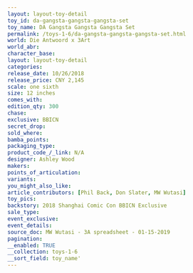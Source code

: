 ```yaml
---
layout: layout-toy-detail 
toy_id: da-gangsta-gangsta-gangsta-set
toy_name: DA Gangsta Gangsta Gangsta Set
permalink: /toys-1-6/da-gangsta-gangsta-gangsta-set.html
world: Die Antwoord x 3Art
world_abr: 
character_base: 
layout: layout-toy-detail
categories: 
release_date: 10/26/2018
release_price: CNY 2,145
scale: one sixth
size: 12 inches
comes_with: 
edition_qty: 300
chase: 
exclusive: BBICN
secret_drop: 
sold_where: 
bamba_points: 
packaging_type: 
product_code_/_link: N/A
designer: Ashley Wood
makers: 
points_of_articulation: 
variants: 
you_might_also_like: 
article_contributors: [Phil Back, Don Slater, MW Wutasi]
toy_pics: 
backstory: 2018 Shanghai Comic Con BBICN Exclusive
sale_type: 
event_exclusive: 
event_details: 
source_doc: MW Wutasi - 3A spreadsheet - 01-15-2019
pagination: 
__enabled: TRUE
__collection: toys-1-6
__sort_field: toy_name'
---
```

